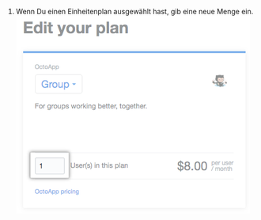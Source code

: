 1. Wenn Du einen Einheitenplan ausgewählt hast, gib eine neue Menge ein. ![Feld, um eine neue Menge für einen Einheitenplan einzugeben](/assets/images/help/marketplace/marketplace-new-quantity.png)
